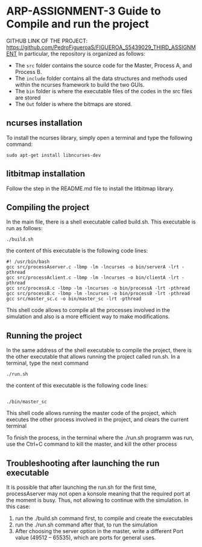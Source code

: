 # ARP-ASSIGNMENT-3 Guide to Compile and run the project
GITHUB LINK OF THE PROJECT: https://github.com/PedroFigueroaS/FIGUEROA_S5439029_THIRD_ASSIGNMENT
In particular, the repository is organized as follows:
- The `src` folder contains the source code for the Master, Process A, and Process B.
- The `include` folder contains all the data structures and methods used within the ncurses framework to build the two GUIs. 
- The `bin` folder is where the executable files of the codes in the src files are stored
- The `Out` folder is where the bitmaps are stored.

## ncurses installation
To install the ncurses library, simply open a terminal and type the following command:
```console
sudo apt-get install libncurses-dev
```
## litbitmap installation
Follow the step in the README.md file to install the litbitmap library.

## Compiling the project

In the main file, there is a shell executable called build.sh. This executable is run as follows:

```console
./build.sh
```
the content of this executable is the following code lines:
```console
#! /usr/bin/bash
gcc src/processAserver.c -lbmp -lm -lncurses -o bin/serverA -lrt -pthread
gcc src/processAclient.c -lbmp -lm -lncurses -o bin/clientA -lrt -pthread
gcc src/processA.c -lbmp -lm -lncurses -o bin/processA -lrt -pthread
gcc src/processB.c -lbmp -lm -lncurses -o bin/processB -lrt -pthread
gcc src/master_sc.c -o bin/master_sc -lrt -pthread
```
This shell code allows to compile all the processes involved in the simulation and also is a more efficient way to make modifications.

## Running the project

In the same address of the shell executable to compile the project, there is the other executable that allows running the project called run.sh. In a terminal, type the next command

```console
./run.sh
```
the content of this executable is the following code lines:

```console

./bin/master_sc
```
This shell code allows running the master code of the project, which executes the other process involved in the project, and clears the current terminal

To finish the process, in the terminal where the ./run.sh programm was run, use the Ctrl+C command to kill the master, and kill the other process


## Troubleshooting after launching the run executable

It is possible that after launching the run.sh for the first time, processAserver may not open a konsole meaning that the required port at the moment is busy. Thus, not allowing to 
continue with the simulation. In this case:

1. run the ./build.sh command first, to compile and create the executables
2. run the ./run.sh command after that, to run the simulation
3. After choosing the server option in the master, write a different Port value (49512 – 65535), which are ports for general uses.





